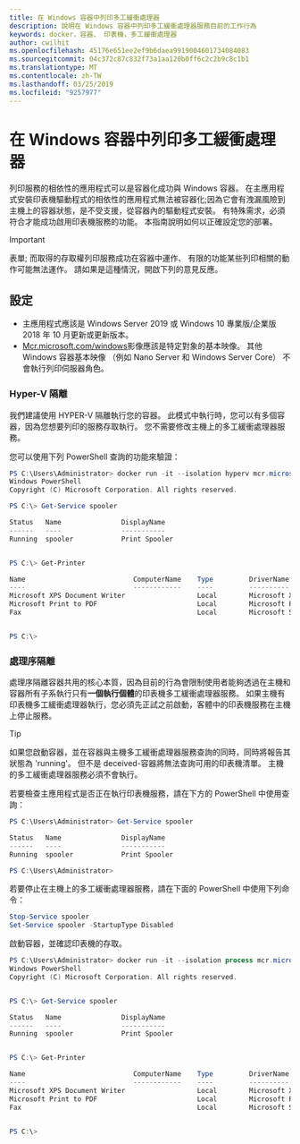 ```yaml
---
title: 在 Windows 容器中列印多工緩衝處理器
description: 說明在 Windows 容器中列印多工緩衝處理器服務目前的工作行為
keywords: docker，容器、 印表機，多工緩衝處理器
author: cwilhit
ms.openlocfilehash: 45176e651ee2ef9b6daea9919004601734084083
ms.sourcegitcommit: 04c372c87c832f73a1aa120b0ff6c2c2b9c8c1b1
ms.translationtype: MT
ms.contentlocale: zh-TW
ms.lasthandoff: 03/25/2019
ms.locfileid: "9257977"
---
```

# <a name="print-spooler-in-windows-containers"></a>在 Windows 容器中列印多工緩衝處理器

列印服務的相依性的應用程式可以是容器化成功與 Windows 容器。 在主應用程式安裝印表機驅動程式的相依性的應用程式無法被容器化;因為它會有洩漏風險到主機上的容器狀態，是不受支援，從容器內的驅動程式安裝。 有特殊需求，必須符合才能成功啟用印表機服務的功能。 本指南說明如何以正確設定您的部署。

> [!IMPORTANT]
> 表單; 而取得的存取權列印服務成功在容器中運作、 有限的功能某些列印相關的動作可能無法運作。 請如果是這種情況，開啟下列的意見反應。

## <a name="setup"></a>設定

* 主應用程式應該是 Windows Server 2019 或 Windows 10 專業版/企業版 2018 年 10 月更新或更新版本。
* [Mcr.microsoft.com/windows](https://hub.docker.com/_/microsoft-windowsfamily-windows)影像應該是特定對象的基本映像。 其他 Windows 容器基本映像 （例如 Nano Server 和 Windows Server Core） 不會執行列印伺服器角色。

### <a name="hyper-v-isolation"></a>Hyper-V 隔離

我們建議使用 HYPER-V 隔離執行您的容器。 此模式中執行時，您可以有多個容器，因為您想要列印的服務存取執行。 您不需要修改主機上的多工緩衝處理器服務。

您可以使用下列 PowerShell 查詢的功能來驗證：

```PowerShell
PS C:\Users\Administrator> docker run -it --isolation hyperv mcr.microsoft.com/windows:1809 powershell.exe
Windows PowerShell
Copyright (C) Microsoft Corporation. All rights reserved.

PS C:\> Get-Service spooler

Status   Name               DisplayName
------   ----               -----------
Running  spooler            Print Spooler


PS C:\> Get-Printer

Name                           ComputerName    Type         DriverName                PortName        Shared   Published
----                           ------------    ----         ----------                --------        ------   --------
Microsoft XPS Document Writer                  Local        Microsoft XPS Document... PORTPROMPT:     False    False
Microsoft Print to PDF                         Local        Microsoft Print To PDF    PORTPROMPT:     False    False
Fax                                            Local        Microsoft Shared Fax D... SHRFAX:         False    False


PS C:\>
```

### <a name="process-isolation"></a>處理序隔離

處理序隔離容器共用的核心本質，因為目前的行為會限制使用者能夠透過在主機和容器所有子系執行只有**一個執行個體**的印表機多工緩衝處理器服務。 如果主機有印表機多工緩衝處理器執行，您必須先正試之前啟動，客體中的印表機服務在主機上停止服務。

> [!TIP]
> 如果您啟動容器，並在容器與主機多工緩衝處理器服務查詢的同時，同時將報告其狀態為 'running'。 但不是 deceived-容器將無法查詢可用的印表機清單。 主機的多工緩衝處理器服務必須不會執行。 

若要檢查主應用程式是否正在執行印表機服務，請在下方的 PowerShell 中使用查詢：

```PowerShell
PS C:\Users\Administrator> Get-Service spooler

Status   Name               DisplayName
------   ----               -----------
Running  spooler            Print Spooler

PS C:\Users\Administrator>
```

若要停止在主機上的多工緩衝處理器服務，請在下面的 PowerShell 中使用下列命令：

```PowerShell
Stop-Service spooler
Set-Service spooler -StartupType Disabled
```

啟動容器，並確認印表機的存取。

```PowerShell
PS C:\Users\Administrator> docker run -it --isolation process mcr.microsoft.com/windows:1809 powershell.exe
Windows PowerShell
Copyright (C) Microsoft Corporation. All rights reserved.


PS C:\> Get-Service spooler

Status   Name               DisplayName
------   ----               -----------
Running  spooler            Print Spooler


PS C:\> Get-Printer

Name                           ComputerName    Type         DriverName                PortName        Shared   Published
----                           ------------    ----         ----------                --------        ------   --------
Microsoft XPS Document Writer                  Local        Microsoft XPS Document... PORTPROMPT:     False    False
Microsoft Print to PDF                         Local        Microsoft Print To PDF    PORTPROMPT:     False    False
Fax                                            Local        Microsoft Shared Fax D... SHRFAX:         False    False


PS C:\>
```